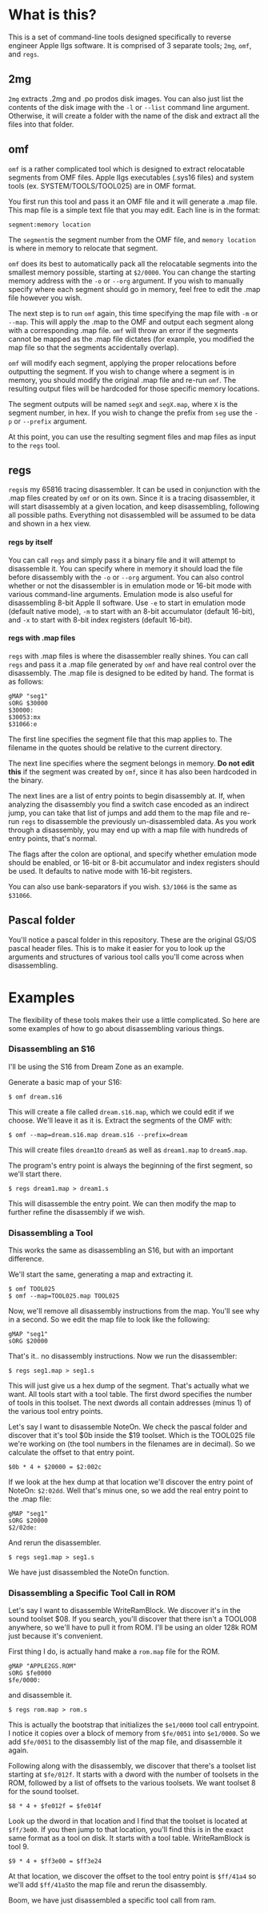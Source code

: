# What is this?

This is a set of command-line tools designed specifically to reverse engineer Apple IIgs software.  It is comprised of 3 separate tools; `2mg`, `omf`, and `regs`.



## 2mg

`2mg` extracts .2mg and .po prodos disk images.  You can also just list the contents of the disk image with the `-l` or `--list` command line argument.  Otherwise, it will create a folder with the name of the disk and extract all the files into that folder.



## omf

`omf` is a rather complicated tool which is designed to extract relocatable segments from OMF files.  Apple IIgs executables  (.sys16 files) and system tools (ex. SYSTEM/TOOLS/TOOL025) are in OMF format.

You first run this tool and pass it an OMF file and it will generate a .map file.  This map file is a simple text file that you may edit.  Each line is in the format:

`segment:memory location`

The `segment`is the segment number from the OMF file, and `memory location` is where in memory to relocate that segment.

`omf` does its best to automatically pack all the relocatable segments into the smallest memory possible, starting at `$2/0000`.  You can change the starting memory address with the `-o` or `--org` argument.   If you wish to manually specify where each segment should go in memory, feel free to edit the .map file however you wish.

The next step is to run `omf` again, this time specifying the map file with `-m` or `--map`. This will apply the .map to the OMF and output each segment along with a corresponding .map file.  `omf` will throw an error if the segments cannot be mapped as the .map file dictates (for example, you modified the map file so that the segments accidentally overlap).

`omf` will modify each segment, applying the proper relocations before outputting the segment.  If you wish to change where a segment is in memory, you should modify the original .map file and re-run `omf`. The resulting output files will be hardcoded for those specific memory locations.

The segment outputs will be named `segX` and `segX.map`, where `X` is the segment number, in hex.  If you wish to change the prefix from `seg` use the `-p` or `--prefix` argument.

At this point, you can use the resulting segment files and map files as input to the `regs` tool.



## regs

`regs`is my 65816 tracing disassembler.  It can be used in conjunction with the .map files created by `omf` or on its own.  Since it is a tracing disassembler, it will start disassembly at a given location, and keep disassembling, following all possible paths.  Everything not disassembled will be assumed to be data and shown in a hex view.



#### regs by itself

You can call `regs` and simply pass it a binary file and it will attempt to disassemble it.   You can specify where in memory it should load the file before disassembly with the `-o` or `--org` argument.  You can also control whether or not the disassembler is in emulation mode or 16-bit mode with various command-line arguments.  Emulation mode is also useful for disassembling 8-bit Apple II software.  Use `-e` to start in emulation mode (default native mode), `-m` to start with an 8-bit accumulator (default 16-bit), and `-x` to start with 8-bit index registers (default 16-bit).



#### regs with .map files

`regs` with .map files is where the disassembler really shines.  You can call `regs` and pass it a .map file generated by `omf` and have real control over the disassembly.  The .map file is designed to be edited by hand.  The format is as follows:

```
gMAP "seg1"
sORG $30000
$30000:
$30053:mx
$31066:e
```

The first line specifies the segment file that this map applies to.  The filename in the quotes should be relative to the current directory.

The next line specifies where the segment belongs in memory.  **Do not edit this** if the segment was created by `omf`, since it has also been hardcoded in the binary.

The next lines are a list of entry points to begin disassembly at.  If, when analyzing the disassembly you find a switch case encoded as an indirect jump, you can take that list of jumps and add them to the map file and re-run `regs` to disassemble the previously un-disassembled data.  As you work through a disassembly, you may end up with a map file with hundreds of entry points, that's normal.

The flags after the colon are optional, and specify whether emulation mode should be enabled, or 16-bit or 8-bit accumulator and index registers should be used.  It defaults to native mode with 16-bit registers.

You can also use bank-separators if you wish.  `$3/1066` is the same as `$31066`.



## Pascal folder

You'll notice a pascal folder in this repository.  These are the original GS/OS pascal header files.  This is to make it easier for you to look up the arguments and structures of various tool calls you'll come across when disassembling.



# Examples

The flexibility of these tools makes their use a little complicated.  So here are some examples of how to go about disassembling various things.

### Disassembling an S16

I'll be using the S16 from Dream Zone as an example.

Generate a basic map of your S16:

`$ omf dream.s16`

This will create a file called `dream.s16.map`, which we could edit if we choose.  We'll leave it as it is.  Extract the segments of the OMF with:

`$ omf --map=dream.s16.map dream.s16 --prefix=dream`

This will create files `dream1`to `dream5` as well as `dream1.map` to `dream5.map`.

The program's entry point is always the beginning of the first segment, so we'll start there.

`$ regs dream1.map > dream1.s`

This will disassemble the entry point.  We can then modify the map to further refine the disassembly if we wish.



### Disassembling a Tool

This works the same as disassembling an S16, but with an important difference.

We'll start the same, generating a map and extracting it.

```
$ omf TOOL025
$ omf --map=TOOL025.map TOOL025
```

Now, we'll remove all disassembly instructions from the map.  You'll see why in a second.  So we edit the map file to look like the following:

```
gMAP "seg1"
sORG $20000
```

That's it.. no disassembly instructions.  Now we run the disassembler:

`$ regs seg1.map > seg1.s`

This will just give us a hex dump of the segment.  That's actually what we want.  All tools start with a tool table.  The first dword specifies the number of tools in this toolset.  The next dwords all contain addresses (minus 1) of the various tool entry points.

Let's say I want to disassemble NoteOn.  We check the pascal folder and discover that it's tool $0b inside the $19 toolset.  Which is the TOOL025 file we're working on (the tool numbers in the filenames are in decimal).  So we calculate the offset to that entry point.

`$0b * 4 + $20000 = $2:002c`

If we look at the hex dump at that location we'll discover the entry point of NoteOn: `$2:02dd`.  Well that's minus one, so we add the real entry point to the .map file:

```
gMAP "seg1"
sORG $20000
$2/02de:
```

And rerun the disassembler.

`$ regs seg1.map > seg1.s`

We have just disassembled the NoteOn function.



### Disassembling a Specific Tool Call in ROM

Let's say I want to disassemble WriteRamBlock.  We discover it's in the sound toolset $08.  If you search, you'll discover that there isn't a TOOL008 anywhere, so we'll have to pull it from ROM.  I'll be using an older 128k ROM just because it's convenient.

First thing I do, is actually hand make a `rom.map` file for the ROM.

```
gMAP "APPLE2GS.ROM"
sORG $fe0000
$fe/0000:
```

and disassemble it.

`$ regs rom.map > rom.s`

This is actually the bootstrap that initializes the `$e1/0000` tool call entrypoint.  I notice it copies over a block of memory from `$fe/0051` into `$e1/0000`.  So we add `$fe/0051` to the disassembly list of the map file, and disassemble it again.

Following along with the disassembly, we discover that there's a toolset list starting at `$fe/012f`.  It starts with a dword with the number of toolsets in the ROM, followed by a list of offsets to the various toolsets.  We want toolset 8 for the sound toolset.

`$8 * 4 + $fe012f = $fe014f`

Look up the dword in that location and I find that the toolset is located at `$ff/3e00`.  If you then jump to that location, you'll find this is in the exact same format as a tool on disk.  It starts with a tool table.  WriteRamBlock is tool 9.

`$9 * 4 + $ff3e00 = $ff3e24`

At that location, we discover the offset to the tool entry point is `$ff/41a4` so we'll add `$ff/41a5`to the map file and rerun the disassembly.

Boom, we have just disassembled a specific tool call from ram.